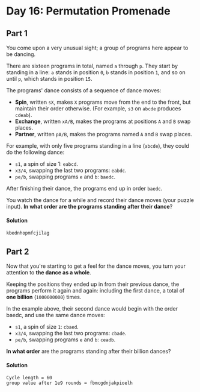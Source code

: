 Day 16: Permutation Promenade
=====

## Part 1
You come upon a very unusual sight; a group of programs here appear to be dancing.

There are sixteen programs in total, named `a` through `p`. They start by standing in a line: `a` stands in position `0`, `b` stands in position `1`, and so on until `p`, which stands in position `15`.

The programs' dance consists of a sequence of dance moves:

- **Spin**, written `sX`, makes `X` programs move from the end to the front, but maintain their order otherwise. (For example, `s3` on `abcde` produces `cdeab`).
- **Exchange**, written `xA/B`, makes the programs at positions `A` and `B` swap places.
- **Partner**, written `pA/B`, makes the programs named `A` and `B` swap places.

For example, with only five programs standing in a line (`abcde`), they could do the following dance:

- `s1`, a spin of size 1: `eabcd`.
- `x3/4`, swapping the last two programs: `eabdc`.
- `pe/b`, swapping programs `e` and `b`: `baedc`.

After finishing their dance, the programs end up in order `baedc`.

You watch the dance for a while and record their dance moves (your puzzle input). **In what order are the programs standing after their dance**?

#### Solution
`kbednhopmfcjilag`

## Part 2
Now that you're starting to get a feel for the dance moves, you turn your attention to **the dance as a whole**.

Keeping the positions they ended up in from their previous dance, the programs perform it again and again: including the first dance, a total of **one billion** (`1000000000`) times.

In the example above, their second dance would begin with the order baedc, and use the same dance moves:

- `s1`, a spin of size `1`: `cbaed`.
- `x3/4`, swapping the last two programs: `cbade`.
- `pe/b`, swapping programs `e` and `b`: `ceadb`.

**In what order** are the programs standing after their billion dances?

#### Solution
```
Cycle length = 60
group value after 1e9 rounds = fbmcgdnjakpioelh
```
